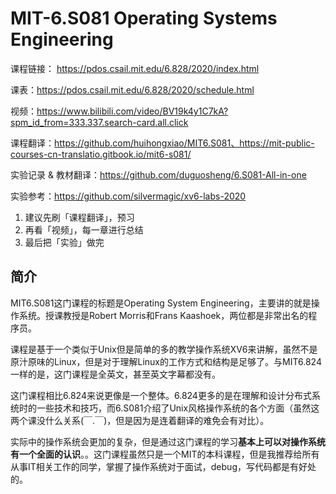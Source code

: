 # MIT-6.S081 Operating Systems Engineering

课程链接： https://pdos.csail.mit.edu/6.828/2020/index.html

课表：https://pdos.csail.mit.edu/6.828/2020/schedule.html

视频：https://www.bilibili.com/video/BV19k4y1C7kA?spm_id_from=333.337.search-card.all.click

课程翻译：https://github.com/huihongxiao/MIT6.S081、https://mit-public-courses-cn-translatio.gitbook.io/mit6-s081/

实验记录 & 教材翻译：https://github.com/duguosheng/6.S081-All-in-one

实验参考：https://github.com/silvermagic/xv6-labs-2020



1. 建议先刷「课程翻译」，预习
2. 再看「视频」，每一章进行总结
3. 最后把「实验」做完



## 简介

MIT6.S081这门课程的标题是Operating System Engineering，主要讲的就是操作系统。授课教授是Robert Morris和Frans Kaashoek，两位都是非常出名的程序员。

课程是基于一个类似于Unix但是简单的多的教学操作系统XV6来讲解，虽然不是原汁原味的Linux，但是对于理解Linux的工作方式和结构是足够了。与MIT6.824一样的是，这门课程是全英文，甚至英文字幕都没有。

这门课程相比6.824来说更像是一个整体。6.824更多的是在理解和设计分布式系统时的一些技术和技巧，而6.S081介绍了Unix风格操作系统的各个方面（虽然这两个课没什么关系(￣.￣)，但是因为是连着翻译的难免会有对比）。

实际中的操作系统会更加的复杂，但是通过这门课程的学习**基本上可以对操作系统有一个全面的认识**。。这门课程虽然只是一个MIT的本科课程，但是我推荐给所有从事IT相关工作的同学，掌握了操作系统对于面试，debug，写代码都是有好处的。

